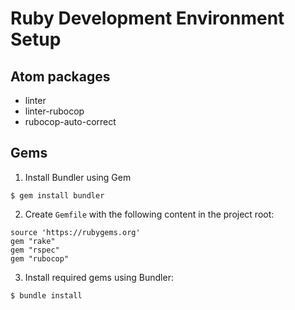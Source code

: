 # Ruby Development Environment Setup

## Atom packages
* linter
* linter-rubocop
* rubocop-auto-correct

## Gems
1. Install Bundler using Gem 
```console
$ gem install bundler
```

2. Create `Gemfile` with the following content in the project root:

```
source 'https://rubygems.org'
gem "rake"
gem "rspec"
gem "rubocop"
```

3. Install required gems using Bundler:

```console
$ bundle install
```
